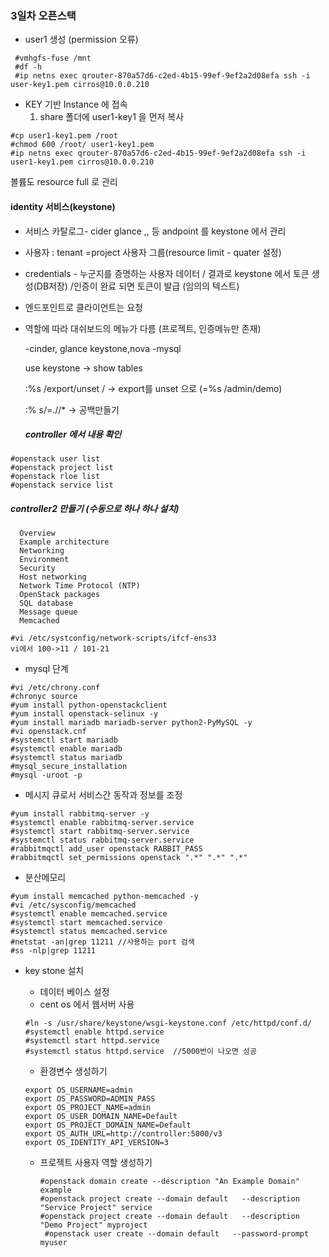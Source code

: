 ### 3일차 오픈스택



- user1 생성 (permission 오류)

```shell
 #vmhgfs-fuse /mnt 
 #df -h
 #ip netns exec qrouter-870a57d6-c2ed-4b15-99ef-9ef2a2d08efa ssh -i user-key1.pem cirros@10.0.0.210  
```



- KEY 기반 Instance 에 접속 
  	1. share 폴더에 user1-key1 을 먼저 복사

```shell
#cp user1-key1.pem /root
#chmod 600 /root/ user1-key1.pem
#ip netns exec qrouter-870a57d6-c2ed-4b15-99ef-9ef2a2d08efa ssh -i user1-key1.pem cirros@10.0.0.210  
```



볼륨도 resource full 로 관리 

#### identity 서비스(keystone)

- 서비스 카탈로그- cider glance ,, 등 andpoint 를 keystone 에서 관리 

- 사용자 : tenant =project 사용자 그룹(resource limit - quater 설정)

- credentials - 누군지를 증명하는 사용자 데이터 /  결과로 keystone 에서 토큰 생성(DB저장)   /인증이 완료 되면 토큰이 발급 (임의의 텍스트)  

- 엔드포인트로 클라이언트는 요청 

- 역할에 따라 대쉬보드의 메뉴가 다름 (프로젝트, 인증메뉴만 존재)

  -cinder, glance keystone,nova -mysql 

  use keystone -> show tables 

  :%s /export/unset /  -> export를 unset 으로 (=%s /admin/demo)

  :% s/=.//*  -> 공백만들기 

  ##### controller 에서 내용 확인

````shell
#openstack user list
#openstack project list
#openstack rloe list
#openstack service list

````

##### controller2 만들기 (수동으로 하나 하나 설치)

```
  Overview
  Example architecture
  Networking
  Environment
  Security
  Host networking
  Network Time Protocol (NTP)
  OpenStack packages
  SQL database
  Message queue
  Memcached
```



```shell
#vi /etc/systconfig/network-scripts/ifcf-ens33
vi에서 100->11 / 101-21

```

- mysql 단계

```shell
#vi /etc/chrony.conf
#chronyc source
#yum install python-openstackclient
#yum install openstack-selinux -y
#yum install mariadb mariadb-server python2-PyMySQL -y 
#vi openstack.cnf
#systemctl start mariadb
#systemctl enable mariadb
#systemctl status mariadb
#mysql_secure_installation
#mysql -uroot -p
```

- 메시지 큐로서 서비스간 동작과 정보를 조정


```shell
#yum install rabbitmq-server -y
#systemctl enable rabbitmq-server.service
#systemctl start rabbitmq-server.service
#systemctl status rabbitmq-server.service
#rabbitmqctl add_user openstack RABBIT_PASS
#rabbitmqctl set_permissions openstack ".*" ".*" ".*"
```

- 분산메모리 


```shell
#yum install memcached python-memcached -y
#vi /etc/sysconfig/memcached 
#systemctl enable memcached.service
#systemctl start memcached.service
#systemctl status memcached.service
#netstat -an|grep 11211 //사용하는 port 검색
#ss -nlp|grep 11211
```

- key stone 설치  

  - 데이터 베이스 설정 
  - cent os 에서 웹서버 사용 

  ```shell
  #ln -s /usr/share/keystone/wsgi-keystone.conf /etc/httpd/conf.d/
  #systemctl enable httpd.service
  #systemctl start httpd.service
  #systemctl status httpd.service  //5000번이 나오면 성공
  ```

  - 환경변수 생성하기 

  ```
  export OS_USERNAME=admin
  export OS_PASSWORD=ADMIN_PASS
  export OS_PROJECT_NAME=admin
  export OS_USER_DOMAIN_NAME=Default
  export OS_PROJECT_DOMAIN_NAME=Default
  export OS_AUTH_URL=http://controller:5000/v3
  export OS_IDENTITY_API_VERSION=3
  ```

  - 프로젝트 사용자 역할  생성하기

    ```
    #openstack domain create --description "An Example Domain" example
    #openstack project create --domain default   --description "Service Project" service
    #openstack project create --domain default   --description "Demo Project" myproject
     #openstack user create --domain default   --password-prompt myuser
    ```

    

    

    